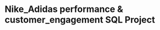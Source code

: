# Nike_Adidas performance & customer_engagement SQL Project

[](https://github.com/Rakesh121425/nike-adidas-analysis_sql_project/blob/main/WhatsApp%20Image%202025-05-27%20at%2020.12.44_aeab6d6f.jpg)
